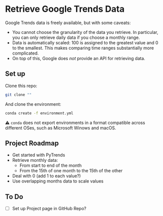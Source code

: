 # Retrieve Google Trends Data

Google Trends data is freely available, but with some caveats:

* You cannot choose the granularity of the data you retrieve. In particular, you can only retrieve daily data if you choose a monthly range.
* Data is automatically scaled: 100 is assigned to the greatest value and 0 to the smallest. This makes comparing time ranges substantially more complicated.
* On top of this, Google does *not* provide an API for retrieving data.

## Set up

Clone this repo:

```bash
git clone ""
```

And clone the environment:

```bash
conda create -f environment.yml
```

:warning: `conda` does not export environments in a format compatible across different OSes, such as Microsoft Winows and macOS.

## Project Roadmap

* Get started with PyTrends
* Retrieve monthly data:
    * From start to end of the month
    * From the 15th of one month to the 15th of the other
* Deal with 0 (add 1 to each value?)
* Use overlapping months data to scale values

## To Do

- [ ] Set up Project page in GitHub Repo? 
